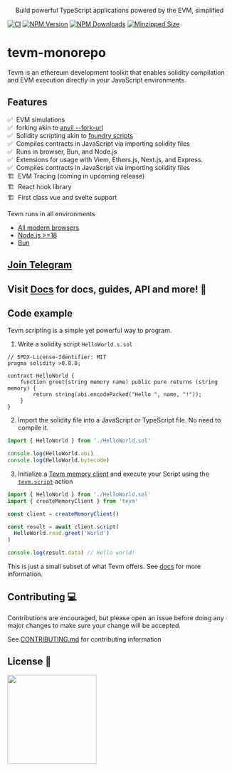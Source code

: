 <p align="center">
  Build powerful TypeScript applications powered by the EVM, simplified
<p>

[![CI](https://github.com/evmts/tevm-monorepo/actions/workflows/nx.yml/badge.svg)](https://github.com/evmts/tevm-monorepo/actions/workflows/nx.yml)
[![NPM Version](https://img.shields.io/npm/v/tevm)](https://www.npmjs.com/package/tevm)
[![NPM Downloads](https://img.shields.io/npm/dm/tevm.svg)](https://www.npmjs.com/package/tevm)
[![Minzipped Size](https://badgen.net/bundlephobia/minzip/tevm)](https://bundlephobia.com/package/tevm@latest)

# tevm-monorepo

Tevm is an ethereum development toolkit that enables solidity compilation and EVM execution directly in your JavaScript environments

## Features

✅ &nbsp;EVM simulations<br/>
✅ &nbsp;forking akin to [anvil --fork-url](https://github.com/foundry-rs/foundry/tree/master/crates/anvil)<br/>
✅ &nbsp;Solidity scripting akin to [foundry scripts](https://book.getfoundry.sh/tutorials/solidity-scripting)<br/>
✅ &nbsp;Compiles contracts in JavaScript via importing solidity files<br/>
✅ &nbsp;Runs in browser, Bun, and Node.js<br/>
✅ &nbsp;Extensions for usage with Viem, Ethers.js, Next.js, and Express.<br/>
✅ &nbsp;Compiles contracts in JavaScript via importing solidity files<br/>
🏗️ &nbsp;EVM Tracing (coming in upcoming release)<br/>
🏗️ &nbsp;React hook library<br/>
🏗️ &nbsp;First class vue and svelte support<br/>

Tevm runs in all environments

- [All modern browsers](https://developer.mozilla.org/en-US/docs/Web/API/Fetch_API#browser_compatibility)
- [Node.js >=18](https://nodejs.org/en)
- [Bun](https://bun.sh)

## [Join Telegram](https://t.me/+ANThR9bHDLAwMjUx)

## Visit [Docs](https://tevm.sh/) for docs, guides, API and more! 📄

## Code example

Tevm scripting is a simple yet powerful way to program.

1. Write a solidity script `HelloWorld.s.sol`

```solidity
// SPDX-License-Identifier: MIT
pragma solidity >0.8.0;

contract HelloWorld {
    function greet(string memory name) public pure returns (string memory) {
        return string(abi.encodePacked("Hello ", name, "!"));
    }
}
```

2. Import the solidity file into a JavaScript or TypeScript file. No need to compile it.

```typescript
import { HelloWorld } from './HelloWorld.sol'

console.log(HelloWorld.abi)
console.log(HelloWorld.bytecode)
```

3. Initialize a [Tevm memory client](./packages/memory-client/docs/functions/createMemoryClient.md) and execute your Script using the [`tevm.script`](./packages/actions-types/docs/type-aliases/ScriptHandler.md) action

```typescript
import { HelloWorld } from './HelloWorld.sol'
import { createMemoryClient } from 'tevm'

const client = createMemoryClient()

const result = await client.script(
  HelloWorld.read.greet('World')
)

console.log(result.data) // Hello world!

```

This is just a small subset of what Tevm offers. See [docs](https://tevm.sh/) for more information.

## Contributing 💻

Contributions are encouraged, but please open an issue before doing any major changes to make sure your change will be accepted.

See [CONTRIBUTING.md](./CONTRIBUTING.md) for contributing information

## License 📄

<a href="./LICENSE"><img src="https://user-images.githubusercontent.com/35039927/231030761-66f5ce58-a4e9-4695-b1fe-255b1bceac92.png" width="200" /></a>
